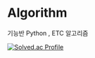 # Algorithm
기능반 Python , ETC 알고리즘

[![Solved.ac Profile](http://mazassumnida.wtf/api/v2/generate_badge?boj=qetqet910)](https://solved.ac/qetqet910/)
